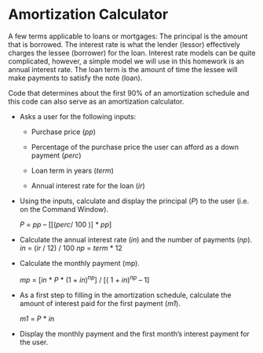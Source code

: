 # Amortization Calculator

A few terms applicable to loans or mortgages: The principal is the amount that is borrowed. The interest rate is what the lender (lessor) effectively charges the lessee (borrower) for the loan. Interest rate models can be quite complicated, however, a simple model we will use in this homework is an annual interest rate. The loan term is the amount of time the lessee will make payments to satisfy the note (loan).

Code that determines about the first 90% of an amortization schedule and this code can also serve as an amortization calculator.

- Asks a user for the following inputs:
	- Purchase price (_pp_)

	- Percentage of the purchase price the user can afford as a down payment (_perc_)

	- Loan term in years (_term_)

	- Annual interest rate for the loan (_ir_)
	
- Using the inputs, calculate and display the principal (_P_) to the user (i.e. on the Command Window).

	_P_ = _pp_ – [[(_perc_/ 100 )] * _pp_]

- Calculate the annual interest rate (_in_) and the number of payments (_np_).
	_in_ = (_ir_ / 12) / 100
	_np_ = _term_ * 12

- Calculate the monthly payment (mp).

	_mp_ = [_in_ * _P_ * (1 + _in_)<sup>_np_</sup>] / [( 1 + _in_)<sup>_np_</sup> – 1]


- As a first step to filling in the amortization schedule, calculate the amount of interest paid for the first payment (_m1_).

	_m1_ = _P_ * _in_
	
- Display the monthly payment and the first month’s interest payment for the user.
